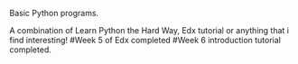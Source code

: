 Basic Python programs.

A combination of Learn Python the Hard Way, Edx tutorial or anything that i find interesting!
#Week 5 of Edx completed
#Week 6 introduction tutorial completed.
